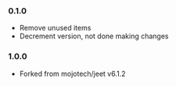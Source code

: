 

### 0.1.0
- Remove unused items
- Decrement version, not done making changes

### 1.0.0
- Forked from mojotech/jeet v6.1.2

